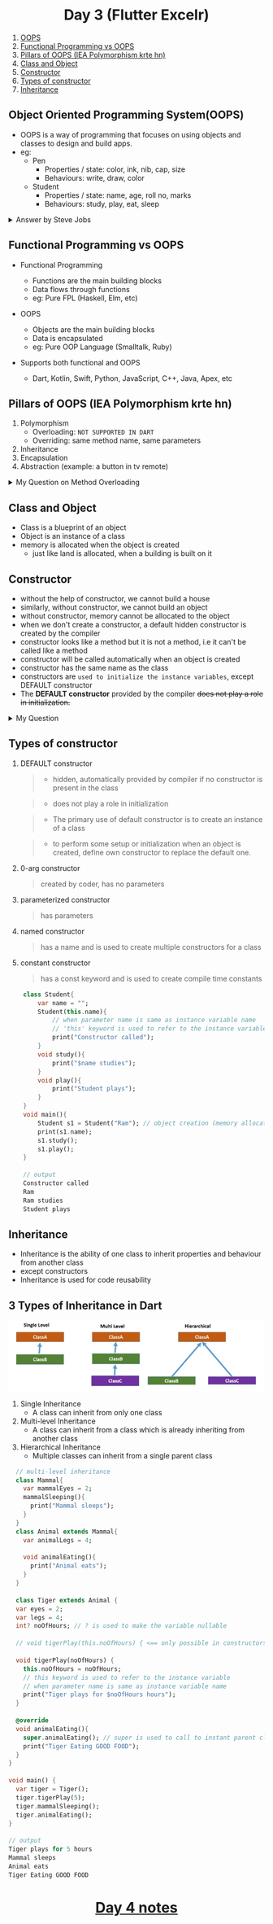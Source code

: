 <h1 align="center"> Day 3 (Flutter Excelr)</h1>

1. [OOPS](#object-oriented-programming-systemoops)
2. [Functional Programming vs OOPS](#functional-programming-vs-oops)
3. [Pillars of OOPS (IEA Polymorphism krte hn)](#pillars-of-oops-iea-polymorphism-krte-hn)
4. [Class and Object](#class-and-object)
5. [Constructor](#constructor)
6. [Types of constructor](#types-of-constructor)
7. [Inheritance](#inheritance)

## Object Oriented Programming System(OOPS)

- OOPS is a way of programming that focuses on using objects and classes to design and build apps.
- eg:
  - Pen
    - Properties / state: color, ink, nib, cap, size
    - Behaviours: write, draw, color
  - Student
    - Properties / state: name, age, roll no, marks
    - Behaviours: study, play, eat, sleep

<details>
   <summary>Answer by Steve Jobs</summary>
   
   <br><b>Jeff Goodell:</b>

        Would you explain, in simple terms, exactly what object-oriented software is?
   

  <b>Steve Jobs: </b><br>

        Objects are like people. 
        They’re living, breathing things that have knowledge inside them about how to do things 
        and have memory inside them so they can remember things. And rather than interacting with them at a very low level, 
        you interact with them at a very high level of abstraction, like we’re doing right here.

        Here’s an example: 
          If I’m your laundry object, you can give me your dirty clothes and send me a message that says, 
          “Can you get my clothes laundered, please.” I happen to know where the best laundry place in San Francisco is. 
          And I speak English, and I have dollars in my pockets. 
          So I go out and hail a taxicab and tell the driver to take me to this place in San Francisco. 
          I go get your clothes laundered, I jump back in the cab, I get back here. 
          I give you your clean clothes and say, “Here are your clean clothes.”

          You have no idea how I did that. 
          You have no knowledge of the laundry place. Maybe you speak French, and you can’t even hail a taxi.
          You can’t pay for one, you don’t have dollars in your pocket. Yet I knew how to do all of that.
          And you didn’t have to know any of it. All that complexity was hidden inside of me, 
          and we were able to interact at a very high level of abstraction. 
          That’s what objects are. They encapsulate complexity, and the interfaces to that complexity are high level.
</details>

## Functional Programming vs OOPS

- Functional Programming
  - Functions are the main building blocks
  - Data flows through functions
  - eg: Pure FPL (Haskell, Elm, etc)
- OOPS

  - Objects are the main building blocks
  - Data is encapsulated
  - eg: Pure OOP Language (Smalltalk, Ruby)

- Supports both functional and OOPS
  - Dart, Kotlin, Swift, Python, JavaScript, C++, Java, Apex, etc

## Pillars of OOPS (IEA Polymorphism krte hn)

1. Polymorphism 
    - Overloading: `NOT SUPPORTED IN DART`
    - Overriding: same method name, same parameters
2. Inheritance
3. Encapsulation
4. Abstraction (example: a button in tv remote)

<details> 
  <summary>My Question on Method Overloading</summary>
  <p>
    <br><b>Qn: </b><br> <br> Why some languages like <u>Dart and Python don't have method overloading</u>? what is the problem with method overloading?
  </p>

  <p>
    <b>Ans: </b>
    <ul>
      <li>
        This is due to their dynamic nature and the way they handle function arguments.
      </li><br>      
      <li>
        In these languages, you can pass varying numbers and types of arguments to a function, which makes method overloading unnecessary. 
        For example, you can use optional parameters, default values, or collections (like lists or dictionaries) to achieve similar results to method overloading.
      </li><br>
      <li>
        Instead of method overloading, Dart and Python offer other features like default parameters and named parameters to achieve similar functionality with less complexity.     
    </ul>  
  </p>
</details>

## Class and Object

- Class is a blueprint of an object
- Object is an instance of a class
- memory is allocated when the object is created
  - just like land is allocated, when a building is built on it

## Constructor

- without the help of constructor, we cannot build a house
- similarly, without constructor, we cannot build an object
- without constructor, memory cannot be allocated to the object
- when we don't create a constructor, a default hidden constructor is created by the compiler
- constructor looks like a method but it is not a method, i.e it can't be called like a method
- constructor will be called automatically when an object is created
- constructor has the same name as the class
- constructors are `used to initialize the instance variables`, except DEFAULT constructor
- The <b>DEFAULT constructor</b> provided by the compiler <strike>does not play a role in initialization.</strike>

<details>
  <summary>My Question</summary>
  <p>
    <b>Q : </b> 
      <ul>
        <li>What if a developer creates a constructor and does not explicitly initializes the variables? will the variables be initialized, if yes, who does it? Will the default constructor be provided or something else happens?</li>
    </ul>
    <b>A :</b> 
      <ul>
        <li>If a developer creates a constructor and does not explicitly initialize the instance variables, those variables will still be initialized with their default values.</li><br>
        <li>The <i><u><b>automatic initialization</b></u></i> of instance variables with default values is done <i><u><b>by Dart runtime system</b></u></i> when an object is created. This is a built-in feature of the language and happens regardless of whether a constructor is defined or not.</li><br>
        <li>The <b>default constructor</b> provided by the compiler <strike>does not play a role in initialization.</strike></li>
      </ul>
  </p>
</details>

## Types of constructor

  1. DEFAULT constructor

      > - hidden, automatically provided by compiler if no constructor is present in the class

      > - does not play a role in initialization

      > - The primary use of default constructor is to create an instance of a class

      > - to perform some setup or initialization when an object is created, define own constructor to replace the default one.
    
  2. 0-arg constructor
      > created by coder, has no parameters 
  3. parameterized constructor
      > has parameters
  4. named constructor
      > has a name and is used to create multiple constructors for a class
  5. constant constructor
      > has a const keyword and is used to create compile time constants

```dart
    class Student{
        var name = "";
        Student(this.name){
            // when parameter name is same as instance variable name
            // 'this' keyword is used to refer to the instance variable
            print("Constructor called");
        }
        void study(){
            print("$name studies");  
        }
        void play(){
            print("Student plays");
        }
    }
    void main(){
        Student s1 = Student("Ram"); // object creation (memory allocation)
        print(s1.name);
        s1.study();
        s1.play();
    }

    // output
    Constructor called
    Ram
    Ram studies
    Student plays
```

## Inheritance

- Inheritance is the ability of one class to inherit properties and behaviour from another class
- except constructors
- Inheritance is used for code reusability 

## 3 Types of Inheritance in Dart

<img src='inheritanceDart.png' alt="Types of Inheritance image">

1. Single Inheritance
    - A class can inherit from only one class
2. Multi-level Inheritance
    - A class can inherit from a class which is already inheriting from another class
3. Hierarchical Inheritance
    - Multiple classes can inherit from a single parent class

```dart
  // multi-level inheritance
  class Mammal{
    var mammalEyes = 2;
    mammalSleeping(){
      print("Mammal sleeps");
    }
  }
  class Animal extends Mammal{
    var animalLegs = 4;

    void animalEating(){
      print("Animal eats");
    }
  }

  class Tiger extends Animal {
  var eyes = 2;
  var legs = 4;
  int? noOfHours; // ? is used to make the variable nullable

  // void tigerPlay(this.noOfHours) { <== only possible in constructors

  void tigerPlay(noOfHours) {
    this.noOfHours = noOfHours;
    // this keyword is used to refer to the instance variable 
    // when parameter name is same as instance variable name
    print("Tiger plays for $noOfHours hours");
  }
  
  @override
  void animalEating(){
    super.animalEating(); // super is used to call to instant parent class
    print("Tiger Eating GOOD FOOD");
  }
}

void main() {
  var tiger = Tiger();
  tiger.tigerPlay(5);
  tiger.mammalSleeping();
  tiger.animalEating();
}

// output
Tiger plays for 5 hours
Mammal sleeps
Animal eats
Tiger Eating GOOD FOOD
```







<h1 align="center"> <a href="/day4.md">Day 4 notes</a></h1>
